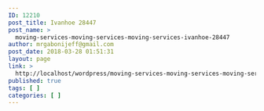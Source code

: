 ```yaml
---
ID: 12210
post_title: Ivanhoe 28447
post_name: >
  moving-services-moving-services-moving-services-ivanhoe-28447
author: mrgabonijeff@gmail.com
post_date: 2018-03-28 01:51:31
layout: page
link: >
  http://localhost/wordpress/moving-services-moving-services-moving-services-ivanhoe-28447/
published: true
tags: [ ]
categories: [ ]
---
```

